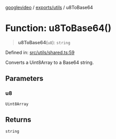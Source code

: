 [googlevideo](../../../README.md) / [exports/utils](../README.md) / u8ToBase64

# Function: u8ToBase64()

> **u8ToBase64**(`u8`): `string`

Defined in: [src/utils/shared.ts:59](https://github.com/LuanRT/googlevideo/blob/d9eb9db82e3516a9a277a77a3d25342e9c5bf127/src/utils/shared.ts#L59)

Converts a Uint8Array to a Base64 string.

## Parameters

### u8

`Uint8Array`

## Returns

`string`
